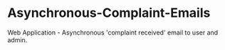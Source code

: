 # Asynchronous-Complaint-Emails
Web Application - Asynchronous 'complaint received' email to user and admin.
